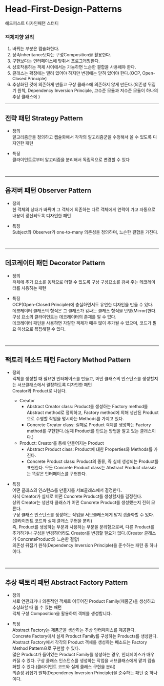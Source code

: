 # Head-First-Design-Patterns
헤드퍼스트 디자인패턴 스터디

### 객체지향 원칙
1. 바뀌는 부분은 캡슐화한다.
2. 상속Inheritance보다는 구성Composition을 활용한다.
3. 구현보다는 인터페이스에 맞춰서 프로그래밍한다.
4. 상호작용하는 객체 사이에서는 가능하면 느슨한 결합을 사용해야 한다.
5. 클래스는 확장에는 열려 있어야 하지만 변경에는 닫혀 있어야 한다.(OCP, Open-Closed Principle)
6. 추상화된 것에 의존하게 만들고 구상 클래스에 의존하지 않게 만든다.(의존성 뒤집기 원칙, Dependency Inversion Principle, 고수준 모듈과 저수준 모듈이 하나의 추상 클래스에 )
*****

## 전략 패턴 Strategy Pattern
* 정의 </br>
알고리즘군을 정의하고 캡슐화해서 각각의 알고리즘군을 수정해서 쓸 수 있도록 디자인한 패턴

* 특징 </br>
클라이언트로부터 알고리즘을 분리해서 독립적으로 변경할 수 있다
</br>
<img src="/img/strategy_pattern_00.png" title="" alt=""></img></br>

*****
## 옵저버 패턴 Observer Pattern
* 정의 </br>
한 객체의 상태가 바뀌며 그 객체에 의존하는 다르 객체에게 연락이 가고 자동으로 내용이 갱신되도록 디자인한 패턴

* 특징 </br>
Subject와 Observer가 one-to-many 의존성을 정의하며, 느슨한 결합을 가진다.
</br>
<img src="/img/observer_pattern_00.png" title="" alt=""></img></br>

*****
## 데코레이터 패턴 Decorator Pattern
* 정의 </br>
객체에 추가 요소를 동적으로 더할 수 있도록 구상 구성요소를 감싸 주는 데코레이터를 사용하는 패턴

* 특징 </br>
OCP(Open-Closed Principle)에 충실하면서도 유연한 디자인을 만들 수 있다.</br>
데코레이터 클래스의 형식은 그 클래스가 감싸는 클래스 형식을 반영(Mirror)한다.</br>
구성 요소의 클라이언트는 데코레이터의 존재를 알 수 없다.</br>
데코레이터 패턴을 사용하면 자잘한 객체가 매우 많이 추가될 수 있으며, 코드가 필요 이상으로 복잡해질 수 있다.

</br>
<img src="/img/decorator_pattern_00.png" title="" alt=""></img></br>
<img src="/img/decorator_pattern_01.png" title="" alt=""></img></br>

*****
## 팩토리 메소드 패턴 Factory Method Pattern
* 정의 </br>
객체를 생성할 때 필요한 인터페이스를 만들고, 어떤 클래스의 인스턴스를 생성할지는 서브클래스에서 결정하도록 디자인한 패턴</br>
Creator와 Product로 나뉜다.</br>

  * Creator
    * Abstract Creator class: Product를 생성하는 Factory method를 Abstract method로 정의하고, Factory method에 의해 생산된 Product으로 수행할 작업을 명시하는 Methods를 가지고 있다.
    * Concrete Creator class: 실제로 Product 객체를 생성하는 Factory method를 구현한다.(실제 Product를 만드는 방법을 알고 있는 클래스이다.)
  * Product: Creator를 통해 만들어지는 Product
    * Abstract Product class: Product에 대한 Properties와 Methods를 가진다.
    * Concrete Product class: Product의 종류, 즉 실제 생성되는 Product를 표현한다. 모든 Concrete Product class는 Abstract Product class라는 똑같은 인터페이스를 구현한다.

* 특징 </br>
어떤 클래스의 인스턴스를 만들지를 서브클래스에서 결정한다.</br>
자식 Creator가 실제로 어떤 Concrete Product를 생성할지를 결정한다.</br>
상위 Creator는 생산자 클래스가 어떤 Concrete Product를 생성했는지 전혀 모른다.</br>
구상 클래스 인스턴스를 생성하는 작업을 서브클래스에게 맡겨 캡슐화할 수 있다.(클라이언트 코드와 실제 클래스 구현을 분리)</br>
즉, Product를 생성하는 부분과 사용하는 부분을 분리함으로써, 다른 Product를 추가하거나 구성을 변경하더라도 Creator를 변경할 필요가 없다.(Creator 클래스가 ConcreteProduct와 느슨한 결합)</br>
의존성 뒤집기 원칙(Dependency Inversion Principle)을 준수하는 패턴 중 하나이다.</br>

</br>
<img src="/img/factory_method_pattern_00.png" title="" alt=""></img></br>


*****
## 추상 팩토리 패턴 Abstract Factory Pattern
* 정의 </br>
서로 연관되거나 의존적인 객체로 이루어진 Product Family(제품군)을 생성하고 추상화할 때 쓸 수 있는 패턴</br>
객체 구성 Composition을 활용하여 객체를 생성합니다.</br>

* 특징 </br>
Abstract Factory는 제품군을 생산하는 추상 인터페이스를 제공한다.</br>
Concrete Factory에서 실제 Product Family를 구성하는 Products를 생성한다.</br>
Abstract Factory에서 각각의 Product 객체를 생성하는 메소드는 Factory Method Pattern으로 구현할 수 있다.</br>
많은 Product가 들어있는 Product Family를 생성하는 경우, 인터페이스가 매우 커질 수 있다.
구상 클래스 인스턴스를 생성하는 작업을 서브클래스에게 맡겨 캡슐화할 수 있다.(클라이언트 코드와 실제 클래스 구현을 분리)</br>
의존성 뒤집기 원칙(Dependency Inversion Principle)을 준수하는 패턴 중 하나이다.</br>

</br>
<img src="/img/abstract_factory_pattern_00.png" title="" alt=""></img></br>
